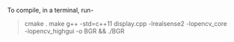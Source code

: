 To compile, in a terminal, run-
> cmake .
> make
> g++ -std=c++11 display.cpp -lrealsense2 -lopencv_core -lopencv_highgui -o BGR && ./BGR
